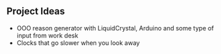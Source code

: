 ## Project Ideas
- OOO reason generator with LiquidCrystal, Arduino and some type of input from work desk
- Clocks that go slower when you look away
